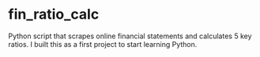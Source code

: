 # fin_ratio_calc
Python script that scrapes online financial statements and calculates 5 key ratios. I built this as a first project to start learning Python.
